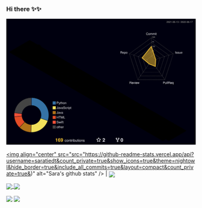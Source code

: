 ### Hi there ✨✨

<!--
**saratiedt/saratiedt** is a ✨ _special_ ✨ repository because its `README.md` (this file) appears on your GitHub profile.

Here are some ideas to get you started:

- 🔭 I’m currently working on ...
- 🌱 I’m currently learning ...
- 👯 I’m looking to collaborate on ...
- 🤔 I’m looking for help with ...
- 💬 Ask me about ...
- 📫 How to reach me: ...
- 😄 Pronouns: ...
- ⚡ Fun fact: ...
-->


![](./profile-3d-contrib/profile-night-rainbow.svg)

 <a href="https://github.com/saratiedt"><img align="center" src="src="https://github-readme-stats.vercel.app/api?username=saratiedt&count_private=true&show_icons=true&theme=nightowl&hide_border=true&include_all_commits=true&layout=compact&count_private=true&)" alt="Sara's github stats" /></a> | <a href="[https://github.com/anuraghazra/github-readme-stats](https://github.com/saratiedt)"><img align="center" src="[https://github-readme-stats.vercel.app/api/top-langs/?username=anuraghazra&layout=compact&theme=buefy&hide_border=true](https://github-readme-stats.vercel.app/api/top-langs/?username=saratiedt&langs_count=8&theme=nightowl&layout=compact&hide_border=true&include_all_commits=true))" /></a>

<a href="https://github.com/saratiedt">
  <img height="180em" align="center"  src="https://github-readme-stats.vercel.app/api?username=saratiedt&count_private=true&show_icons=true&theme=nightowl&hide_border=true&include_all_commits=true&layout=compact&count_private=true&)" />
</a>
<a href="https://github.com/saratiedt">
  <img height="180em" align="center" src="https://github-readme-stats.vercel.app/api/top-langs/?username=saratiedt&langs_count=8&theme=nightowl&layout=compact&hide_border=true&include_all_commits=true)" />
</a>
<br>
<br>

 <div>
  <a href="https://www.linkedin.com/in/sara-cristine-tiedt-270472174/" target="_blank"><img src="https://img.shields.io/badge/-LinkedIn-%230077B5?style=for-the-badge&logo=linkedin&logoColor=white" target="_blank"></a>
  <a href="https://www.instagram.com/sara.tiedt/"><img src="https://img.shields.io/badge/-Instagram-%23E4405F?style=for-the-badge&logo=instagram&logoColor=white" target="_blank"></a>
</div>
